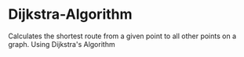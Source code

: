 # Dijkstra-Algorithm

Calculates the shortest route from a given point to all other points on a graph. Using Dijkstra's Algorithm
